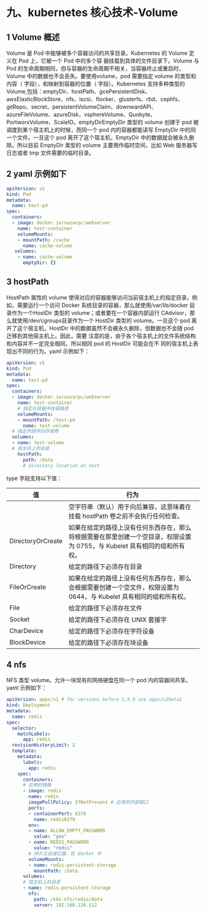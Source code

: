 # 九、kubernetes 核心技术-Volume

## 1 Volume 概述

Volume 是 Pod 中能够被多个容器访问的共享目录。Kubernetes 的 Volume 定义在 Pod 上，它被一个 Pod 中的多个容 器挂载到具体的文件目录下。Volume 与 Pod 的生命周期相同，但与容器的生命周期不相关，当容器终止或重启时，Volume 中的数据也不会丢失。要使用volume，pod 需要指定 volume 的类型和内容（ 字段），和映射到容器的位置（ 字段）。Kubernetes 支持多种类型的 Volume,包括：emptyDir、hostPath、gcePersistentDisk、awsElasticBlockStore、nfs、iscsi、flocker、glusterfs、rbd、cephfs、gitRepo、secret、persistentVolumeClaim、downwardAPI、azureFileVolume、azureDisk、vsphereVolume、Quobyte、PortworxVolume、ScaleIO。emptyDirEmptyDir 类型的 volume 创建于 pod 被调度到某个宿主机上的时候，而同一个 pod 内的容器都能读写 EmptyDir 中的同一个文件。一旦这个 pod 离开了这个宿主机，EmptyDir 中的数据就会被永久删除。所以目前 EmptyDir 类型的 volume 主要用作临时空间，比如 Web 服务器写日志或者 tmp 文件需要的临时目录。

## 2 yaml 示例如下

```yaml
apiVersion: v1
kind: Pod
metadata:
  name: test-pd
spec:
  containers:
  - image: docker.io/nazarpc/webserver
    name: test-container
    volumeMounts:
    - mountPath: /cache
      name: cache-volume
   volumes:
    - name: cache-volume
      emptyDir: {}
```

## 3 hostPath

HostPath 属性的 volume 使得对应的容器能够访问当前宿主机上的指定目录。例如，需要运行一个访问 Docker 系统目录的容器，那么就使用/var/lib/docker 目录作为一个HostDir 类型的 volume；或者要在一个容器内部运行 CAdvisor，那么就使用/dev/cgroups目录作为一个 HostDir 类型的 volume。一旦这个 pod 离开了这个宿主机，HostDir 中的数据虽然不会被永久删除，但数据也不会随 pod 迁移到其他宿主机上。因此，需要 注意的是，由于各个宿主机上的文件系统结构和内容并不一定完全相同，所以相同 pod 的 HostDir 可能会在不 同的宿主机上表现出不同的行为。yaml 示例如下：

```yaml
apiVersion: v1
kind: Pod
metadata:
  name: test-pd
spec:
  containers:
  - image: docker.io/nazarpc/webserver
    name: test-container
    # 指定在容器中挂接路径
    volumeMounts:
    - mountPath: /test-pd
      name: test-volume
  # 指定所提供的存储卷
  volumes:
  - name: test-volume
  # 宿主机上的目录
    hostPath:
      path: /data
      # directory location on host
```
type 字段支持以下值：

|值|	行为|
|---|---|
||空字符串（默认）用于向后兼容，这意味着在挂载 hostPath 卷之前不会执行任何检查。|
|DirectoryOrCreate|	如果在给定的路径上没有任何东西存在，那么将根据需要在那里创建一个空目录，权限设置为 0755，与 Kubelet 具有相同的组和所有权。|
|Directory|	给定的路径下必须存在目录|
|FileOrCreate|	如果在给定的路径上没有任何东西存在，那么会根据需要创建一个空文件，权限设置为 0644，与 Kubelet 具有相同的组和所有权。
|File|	给定的路径下必须存在文件
|Socket|	给定的路径下必须存在 UNIX 套接字
|CharDevice|	给定的路径下必须存在字符设备
|BlockDevice	|给定的路径下必须存在块设备


## 4 nfs

NFS 类型 volume。允许一块现有的网络硬盘在同一个 pod 内的容器间共享。yaml 示例如下：

```yaml
apiVersion: apps/v1 # for versions before 1.9.0 use apps/v1beta2
kind: Deployment
metadata:
  name: redis
spec:
  selector:
    matchLabels:
      app: redis
  revisionHistoryLimit: 2
  template:
    metadata:
      labels:
        app: redis
    spec:
      containers:
      # 应用的镜像
      - image: redis
        name: redis
        imagePullPolicy: IfNotPresent # 应用的内部端口
        ports:
        - containerPort: 6379
          name: redis6379
        env:
        - name: ALLOW_EMPTY_PASSWORD
          value: "yes"
        - name: REDIS_PASSWORD
          value: "redis"
        # 持久化挂接位置，在 docker 中
        volumeMounts:
        - name: redis-persistent-storage
          mountPath: /data
      volumes:
      # 宿主机上的目录
      - name: redis-persistent-storage
        nfs:
          path: /k8s-nfs/redis/data
          server: 192.168.126.112
```

